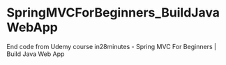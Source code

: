 # SpringMVCForBeginners_BuildJavaWebApp
End code from Udemy course in28minutes - Spring MVC For Beginners | Build Java Web App
